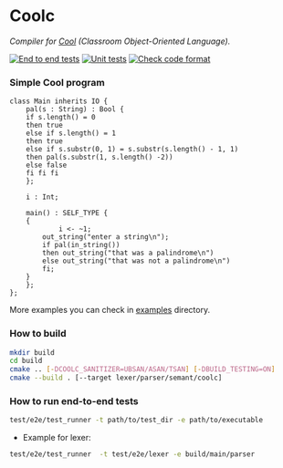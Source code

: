 # Coolc

_Compiler for [Cool](https://en.wikipedia.org/wiki/Cool_(programming_language)) (Classroom Object-Oriented Language)._

[![End to end tests](https://github.com/kononovk/coolc/actions/workflows/e2e-ci.yml/badge.svg?branch=main)](https://github.com/kononovk/coolc/actions/workflows/e2e-ci.yml)
[![Unit tests](https://github.com/kononovk/coolc/actions/workflows/unit-ci.yml/badge.svg)](https://github.com/kononovk/coolc/actions/workflows/unit-ci.yml)
[![Check code format](https://github.com/kononovk/coolc/actions/workflows/code_format.yml/badge.svg)](https://github.com/kononovk/coolc/actions/workflows/code_format.yml)

### Simple Cool program
```cool
class Main inherits IO {
    pal(s : String) : Bool {
	if s.length() = 0
	then true
	else if s.length() = 1
	then true
	else if s.substr(0, 1) = s.substr(s.length() - 1, 1)
	then pal(s.substr(1, s.length() -2))
	else false
	fi fi fi
    };

    i : Int;

    main() : SELF_TYPE {
	{
            i <- ~1;
	    out_string("enter a string\n");
	    if pal(in_string())
	    then out_string("that was a palindrome\n")
	    else out_string("that was not a palindrome\n")
	    fi;
	}
    };
};
```
More examples you can check in [examples](/examples) directory.

### How to build
```bash
mkdir build
cd build
cmake .. [-DCOOLC_SANITIZER=UBSAN/ASAN/TSAN] [-DBUILD_TESTING=ON]
cmake --build . [--target lexer/parser/semant/coolc]
```

### How to run end-to-end tests
```bash
test/e2e/test_runner -t path/to/test_dir -e path/to/executable
```
* Example for lexer:
```bash
test/e2e/test_runner  -t test/e2e/lexer -e build/main/parser
```
